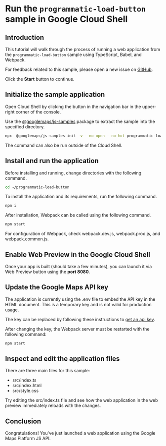 # Run the `programmatic-load-button` sample in Google Cloud Shell

<walkthrough-tutorial-duration duration="10"/>

## Introduction

This tutorial will walk through the process of running a web application from
the `programmatic-load-button` sample using TypeScript, Babel, and Webpack.

For feedback related to this sample, please open a new issue on
[GitHub](https://github.com/googlemaps/js-samples/issues).

Click the **Start** button to continue.

## Initialize the sample application

Open Cloud Shell by clicking the
<walkthrough-cloud-shell-icon></walkthrough-cloud-shell-icon> button in the
navigation bar in the upper-right corner of the console.

Use the [@googlemaps/js-samples](https://www.npmjs.com/package/@googlemaps/js-samples) package to
extract the sample into the specified directory.

```bash
npx  @googlemaps/js-samples init -v --no-open --no-hot programmatic-load-button ~/programmatic-load-button
```

The command can also be run outside of the Cloud Shell.

## Install and run the application

Before installing and running, change directories with the following command.

```bash
cd ~/programmatic-load-button
```

To install the application and its requirements, run the following command.

```bash
npm i
```

After installation, Webpack can be called using the following command.

```bash
npm start
```

For configuration of Webpack, check
<walkthrough-editor-open-file filePath="programmatic-load-button/webpack.dev.js">webpack.dev.js</walkthrough-editor-open-file>,
<walkthrough-editor-open-file filePath="programmatic-load-button/webpack.prod.js">webpack.prod.js</walkthrough-editor-open-file>,
and
<walkthrough-editor-open-file filePath="programmatic-load-button/webpack.common.js">webpack.common.js</walkthrough-editor-open-file>.

## Enable Web Preview in the Google Cloud Shell

Once your app is built (should take a few minutes), you can launch it via
<walkthrough-spotlight-pointer target="cloudshell" spotlightId="devshell-web-preview-button">Web
Preview button</walkthrough-spotlight-pointer> using the **port 8080**.

## Update the Google Maps API key

The application is currently using the
<walkthrough-editor-open-file filePath="programmatic-load-button/.env">.env</walkthrough-editor-open-file>
file to embed the API key in the HTML document. This is a temporary key and is
not valid for production usage.

The key can be replaced by following these instructions to
[get an api key](https://developers.google.com/maps/documentation/javascript/get-api-key).

After changing the key, the Webpack server must be restarted with the following
command:

```bash
npm start
```

## Inspect and edit the application files

There are three main files for this sample:

*   <walkthrough-editor-open-file filePath="programmatic-load-button/src/index.ts">src/index.ts</walkthrough-editor-open-file>
*   <walkthrough-editor-open-file filePath="programmatic-load-button/src/index.html">src/index.html</walkthrough-editor-open-file>
*   <walkthrough-editor-open-file filePath="programmatic-load-button/src/style.css">src/style.css</walkthrough-editor-open-file>

Try editing the <walkthrough-editor-open-file filePath="programmatic-load-button/src/index.ts">src/index.ts</walkthrough-editor-open-file> file and see how the web application in the web preview immediately reloads with the changes.

## Conclusion

<walkthrough-conclusion-trophy></walkthrough-conclusion-trophy>

Congratulations! You've just launched a web application using the Google Maps
Platform JS API.
